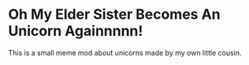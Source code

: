 # Oh My Elder Sister Becomes An Unicorn Againnnnn!
This is a small  meme mod about unicorns made by my own little cousin.
